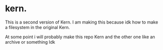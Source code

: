 # kern.

This is a second version of Kern. 
I am making this because idk how to make a filesystem in the original Kern.

At some point i will probably make this repo Kern and the other one like an archive or something Idk